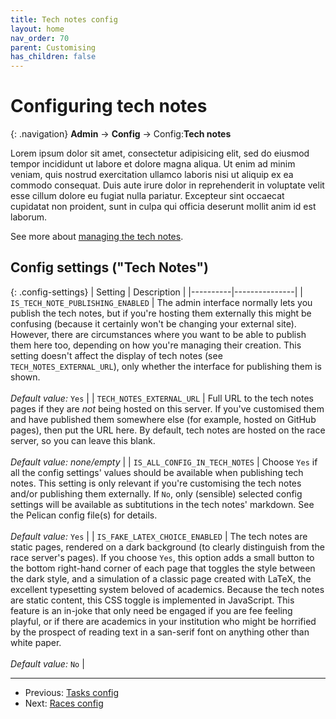 ```yaml
---
title: Tech notes config
layout: home
nav_order: 70
parent: Customising
has_children: false
---
```



# Configuring tech notes

{: .navigation}
**Admin** → **Config** → Config:**Tech notes**

Lorem ipsum dolor sit amet, consectetur adipisicing elit, sed do eiusmod tempor incididunt ut labore et dolore magna aliqua. Ut enim ad minim veniam, quis nostrud exercitation ullamco laboris nisi ut aliquip ex ea commodo consequat. Duis aute irure dolor in reprehenderit in voluptate velit esse cillum dolore eu fugiat nulla pariatur. Excepteur sint occaecat cupidatat non proident, sunt in culpa qui officia deserunt mollit anim id est laborum.
 
 
 
See more about [managing the tech notes](../static-content/tech-notes).


## Config settings ("Tech Notes")

{: .config-settings}
| Setting  | Description   |
|----------|---------------|
| `IS_TECH_NOTE_PUBLISHING_ENABLED` | The admin interface normally lets you publish the tech notes, but if you're hosting them externally this might be confusing (because it certainly won't be changing your external site). However, there are circumstances where you want to be able to publish them here too, depending on how you're managing their creation. This setting doesn't affect the display of tech notes (see `TECH_NOTES_EXTERNAL_URL`), only whether the interface for publishing them is shown.  <br><br> _Default value:_ `Yes` |
| `TECH_NOTES_EXTERNAL_URL` | Full URL to the tech notes pages if they are *not* being hosted on this server. If you've customised them and have published them somewhere else (for example, hosted on GitHub pages), then put the URL here. By default, tech notes are hosted on the race server, so you can leave this blank.  <br><br> _Default value:_ _none/empty_ |
| `IS_ALL_CONFIG_IN_TECH_NOTES` | Choose `Yes` if all the config settings' values should be available when publishing tech notes. This setting is only relevant if you're customising the tech notes and/or publishing them externally. If `No`, only (sensible) selected config settings will be available as subtitutions in the tech notes' markdown. See the Pelican config file(s) for details.  <br><br> _Default value:_ `Yes` |
| `IS_FAKE_LATEX_CHOICE_ENABLED` | The tech notes are static pages, rendered on a dark background (to clearly distinguish from the race server's pages). If you choose `Yes`, this option adds a small button to the bottom right-hand corner of each page that toggles the style between the dark style, and a simulation of a classic page created with LaTeX, the excellent typesetting system beloved of academics. Because the tech notes are static content, this CSS toggle is implemented in JavaScript. This feature is an in-joke that only need be engaged if you are fee feeling playful, or if there are academics in your institution who might be horrified by the prospect of reading text in a san-serif font on anything other than white paper.  <br><br> _Default value:_ `No` |


 ---
 * Previous: [Tasks config](tasks)
 * Next: [Races config](races)